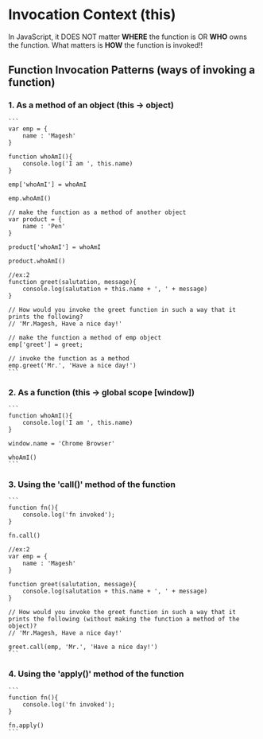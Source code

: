 # Invocation Context (this)

In JavaScript, it DOES NOT matter **WHERE** the function is OR **WHO** owns the function. What matters is **HOW** the function is invoked!!

## Function Invocation Patterns (ways of invoking a function)
### 1. As a method of an object (this -> object)
    
    ```
    var emp = {
        name : 'Magesh'
    }

    function whoAmI(){
        console.log('I am ', this.name)
    }
    
    emp['whoAmI'] = whoAmI

    emp.whoAmI()

    // make the function as a method of another object
    var product = {
        name : 'Pen'
    }
    
    product['whoAmI'] = whoAmI

    product.whoAmI()

    //ex:2
    function greet(salutation, message){
        console.log(salutation + this.name + ', ' + message)
    }
    
    // How would you invoke the greet function in such a way that it prints the following?
    // 'Mr.Magesh, Have a nice day!'
    
    // make the function a method of emp object
    emp['greet'] = greet;
    
    // invoke the function as a method
    emp.greet('Mr.', 'Have a nice day!')
    ```
### 2. As a function (this -> global scope [window])
    ```
    function whoAmI(){
        console.log('I am ', this.name)
    }

    window.name = 'Chrome Browser'

    whoAmI()
    ```

### 3. Using the 'call()' method of the function
    ```
    function fn(){
        console.log('fn invoked');
    }

    fn.call()

    //ex:2
    var emp = {
        name : 'Magesh'
    }
    
    function greet(salutation, message){
        console.log(salutation + this.name + ', ' + message)
    }
    
    // How would you invoke the greet function in such a way that it prints the following (without making the function a method of the object)?
    // 'Mr.Magesh, Have a nice day!'
    
    greet.call(emp, 'Mr.', 'Have a nice day!')
    ```

### 4. Using the 'apply()' method of the function
    ```
    function fn(){
        console.log('fn invoked');
    }

    fn.apply()
    ```